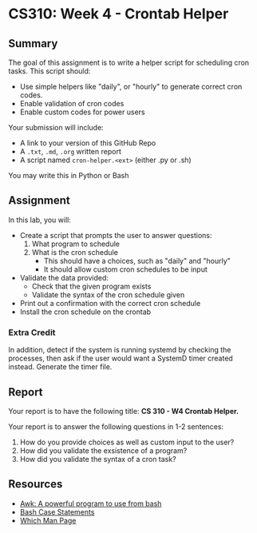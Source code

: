 # CS310: Week 4 - Crontab Helper

## Summary

The goal of this assignment is to write a helper script
for scheduling cron tasks. This script should:
- Use simple helpers like "daily", or "hourly" to generate correct cron codes.
- Enable validation of cron codes
- Enable custom codes for power users

Your submission will include:
- A link to your version of this GitHub Repo
- A `.txt`, `.md`, `.org` written report
- A script named `cron-helper.<ext>` (either .py or .sh)

You may write this in Python or Bash

## Assignment

In this lab, you will:
- Create a script that prompts the user to answer questions:
    1. What program to schedule
    2. What is the cron schedule
        - This should have a choices, such as "daily" and "hourly"
        - It should allow custom cron schedules to be input
- Validate the data provided:
    - Check that the given program exists
    - Validate the syntax of the cron schedule given
- Print out a confirmation with the correct cron schedule
- Install the cron schedule on the crontab

### Extra Credit
In addition, detect if the system is running systemd by checking the processes, then ask if the user would want a SystemD timer created instead. Generate the timer file.

## Report

Your report is to have the following title: **CS 310 - W4 Crontab Helper.<ext>**

Your report is to answer the following questions in 1-2 sentences:
1. How do you provide choices as well as custom input to the user?
2. How did you validate the exsistence of a program?
3. How did you validate the syntax of a cron task?

## Resources
- [Awk: A powerful program to use from bash](https://learnxinyminutes.com/awk/)
- [Bash Case Statements](https://www.geeksforgeeks.org/linux-unix/bash-scripting-case-statement/)
- [Which Man Page](https://linux.die.net/man/1/which)
